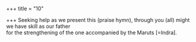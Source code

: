 +++
title = "10"

+++
Seeking help as we present this (praise hymn), through you (all) might  we have skill as our father  
for the strengthening of the one accompanied by the Maruts [=Indra]. 